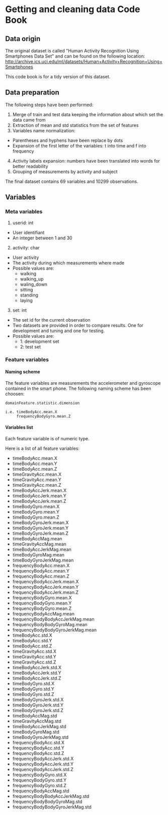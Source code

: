 # Getting and cleaning data Code Book
## Data origin
The original dataset is called "Human Activity Recognition Using Smartphones Data Set" and can be found on the following location: http://archive.ics.uci.edu/ml/datasets/Human+Activity+Recognition+Using+Smartphones

This code book is for a tidy version of this dataset.

## Data preparation
The following steps have been performed:

1. Merge of train and test data keeping the information about which set the data came from
2. Extraction of mean and std statistics from the set of features
3. Variables name normalization: 
  - Parentheses and hyphens have been replace by dots
  - Expansion of the first letter of the variables: t into time and f into frequency
4. Activity labels expansion: numbers have been translated into words for better readability
5. Grouping of measurements by activity and subject

The final dataset contains 69 variables and 10299 observations.

## Variables
### Meta variables
1. userid: int
  - User identifiant
  - An integer between 1 and 30

2. activity: char
  - User activity 
  - The activity during which measurements where made
  - Possible values are:
    - walking
    - walking_up
    - waling_down
    - sitting
    - standing
    - laying

3. set: int
  - The set id for the current observation
  - Two datasets are provided in order to compare results. One for development and tuning and one for testing.
  - Possible values are:
    - 1: development set
    - 2: test set

### Feature variables
#### Naming scheme
The feature variables are measurements the accelerometer and gyroscope contained in the smart phone.
The following naming scheme has been choosen:

```
domainFeature.statistic.dimension

i.e. timeBodyAcc.mean.X
     frequencyBodyGyro.mean.Z
```

#### Variables list
Each feature variable is of numeric type.

Here is a list of all feature variables:

- timeBodyAcc.mean.X
- timeBodyAcc.mean.Y
- timeBodyAcc.mean.Z
- timeGravityAcc.mean.X
- timeGravityAcc.mean.Y
- timeGravityAcc.mean.Z
- timeBodyAccJerk.mean.X
- timeBodyAccJerk.mean.Y
- timeBodyAccJerk.mean.Z
- timeBodyGyro.mean.X
- timeBodyGyro.mean.Y
- timeBodyGyro.mean.Z
- timeBodyGyroJerk.mean.X
- timeBodyGyroJerk.mean.Y
- timeBodyGyroJerk.mean.Z
- timeBodyAccMag.mean
- timeGravityAccMag.mean
- timeBodyAccJerkMag.mean
- timeBodyGyroMag.mean
- timeBodyGyroJerkMag.mean
- frequencyBodyAcc.mean.X
- frequencyBodyAcc.mean.Y
- frequencyBodyAcc.mean.Z
- frequencyBodyAccJerk.mean.X
- frequencyBodyAccJerk.mean.Y
- frequencyBodyAccJerk.mean.Z
- frequencyBodyGyro.mean.X
- frequencyBodyGyro.mean.Y
- frequencyBodyGyro.mean.Z
- frequencyBodyAccMag.mean
- frequencyBodyBodyAccJerkMag.mean
- frequencyBodyBodyGyroMag.mean
- frequencyBodyBodyGyroJerkMag.mean
- timeBodyAcc.std.X
- timeBodyAcc.std.Y
- timeBodyAcc.std.Z
- timeGravityAcc.std.X
- timeGravityAcc.std.Y
- timeGravityAcc.std.Z
- timeBodyAccJerk.std.X
- timeBodyAccJerk.std.Y
- timeBodyAccJerk.std.Z
- timeBodyGyro.std.X
- timeBodyGyro.std.Y
- timeBodyGyro.std.Z
- timeBodyGyroJerk.std.X
- timeBodyGyroJerk.std.Y
- timeBodyGyroJerk.std.Z
- timeBodyAccMag.std
- timeGravityAccMag.std
- timeBodyAccJerkMag.std
- timeBodyGyroMag.std
- timeBodyGyroJerkMag.std
- frequencyBodyAcc.std.X
- frequencyBodyAcc.std.Y
- frequencyBodyAcc.std.Z
- frequencyBodyAccJerk.std.X
- frequencyBodyAccJerk.std.Y
- frequencyBodyAccJerk.std.Z
- frequencyBodyGyro.std.X
- frequencyBodyGyro.std.Y
- frequencyBodyGyro.std.Z
- frequencyBodyAccMag.std
- frequencyBodyBodyAccJerkMag.std
- frequencyBodyBodyGyroMag.std
- frequencyBodyBodyGyroJerkMag.std
